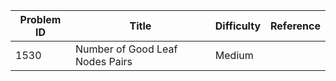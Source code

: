 | Problem ID | Title | Difficulty | Reference
| --- | --- | --- | ---
| 1530 | Number of Good Leaf Nodes Pairs | Medium | 
